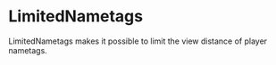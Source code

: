 # LimitedNametags
LimitedNametags makes it possible to limit the view distance of player nametags.


